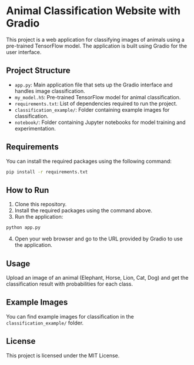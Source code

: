 # Animal Classification Website with Gradio

This project is a web application for classifying images of animals using a pre-trained TensorFlow model. The application is built using Gradio for the user interface.

## Project Structure

- `app.py`: Main application file that sets up the Gradio interface and handles image classification.
- `my_model.h5`: Pre-trained TensorFlow model for animal classification.
- `requirements.txt`: List of dependencies required to run the project.
- `classification_example/`: Folder containing example images for classification.
- `notebook/`: Folder containing Jupyter notebooks for model training and experimentation.

## Requirements

You can install the required packages using the following command:

```sh
pip install -r requirements.txt
```

## How to Run

1. Clone this repository.
2. Install the required packages using the command above.
3. Run the application:

```sh
python app.py
```

4. Open your web browser and go to the URL provided by Gradio to use the application.

## Usage

Upload an image of an animal (Elephant, Horse, Lion, Cat, Dog) and get the classification result with probabilities for each class.

## Example Images

You can find example images for classification in the `classification_example/` folder.

## License

This project is licensed under the MIT License.
